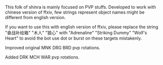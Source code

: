 This folk of shinra is mainly focused on PVP stuffs.
Developed to work with chinese version of ffxiv, few strings represent object names might be different from english version.

If you want to use this with english version of ffxiv, please replace the string "奋战补给箱" "木人" "狼心" with "Adrenaline" "Striking Dummy" "Wolf's Heart" to avoid the bot use dot or burst on these targets mistakenly.

Improved original MNK DRG BRD pvp rotations.

Added DRK MCH WAR pvp rotations.
